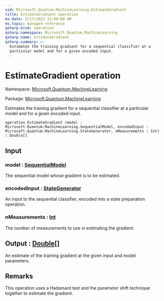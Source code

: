 ```yaml
---
uid: Microsoft.Quantum.MachineLearning.EstimateGradient
title: EstimateGradient operation
ms.date: 2/17/2023 12:00:00 AM
ms.topic: managed-reference
qsharp.kind: operation
qsharp.namespace: Microsoft.Quantum.MachineLearning
qsharp.name: EstimateGradient
qsharp.summary: >-
  Estimates the training gradient for a sequential classifier at a
  particular model and for a given encoded input.
---
```


# EstimateGradient operation

Namespace: [Microsoft.Quantum.MachineLearning](xref:Microsoft.Quantum.MachineLearning)

Package: [Microsoft.Quantum.MachineLearning](https://nuget.org/packages/Microsoft.Quantum.MachineLearning)


Estimates the training gradient for a sequential classifier at aparticular model and for a given encoded input.

```qsharp
operation EstimateGradient (model : Microsoft.Quantum.MachineLearning.SequentialModel, encodedInput : Microsoft.Quantum.MachineLearning.StateGenerator, nMeasurements : Int) : Double[]
```


## Input

### model : [SequentialModel](xref:Microsoft.Quantum.MachineLearning.SequentialModel)

The sequential model whose gradient is to be estimated.


### encodedInput : [StateGenerator](xref:Microsoft.Quantum.MachineLearning.StateGenerator)

An input to the sequential classifier, encoded into a state preparationoperation.


### nMeasurements : [Int](xref:microsoft.quantum.qsharp.valueliterals#int-literals)

The number of measurements to use in estimating the gradient.



## Output : [Double](xref:microsoft.quantum.qsharp.valueliterals#double-literals)[]

An estimate of the training gradient at the given input and modelparameters.

## Remarks

This operation uses a Hadamard test and the parameter shift techniquetogether to estimate the gradient.